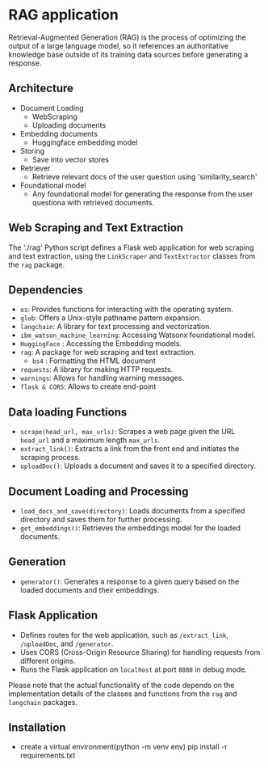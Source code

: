 # RAG application
Retrieval-Augmented Generation (RAG) is the process of optimizing the output of a large language model, so it references an authoritative knowledge base outside of its training data sources before generating a response.

## Architecture
- Document Loading
    - WebScraping
    - Uploading documents 
- Embedding documents
    - Huggingface embedding model 
- Storing
    - Save into vector stores
- Retriever
    - Retrieve relevant docs of the user question using 'similarity_search'
- Foundational model
    - Any foundational model for generating the response from the user questiona with retrieved documents.

## Web Scraping and Text Extraction

The './rag' Python script defines a Flask web application for web scraping and text extraction, using the `LinkScraper` and `TextExtractor` classes from the `rag` package.

## Dependencies

- `os`: Provides functions for interacting with the operating system.
- `glob`: Offers a Unix-style pathname pattern expansion.
- `langchain`: A library for text processing and vectorization.
- `ibm_watson_machine_learning`: Accessing Watsonx foundational model.
- `HuggingFace` : Accessing the Embedding models.
- `rag`: A package for web scraping and text extraction.
    - `bs4` : Formatting the HTML document
- `requests`: A library for making HTTP requests.
- `warnings`: Allows for handling warning messages.
- `flask & CORS`: Allows to create end-point

## Data loading Functions

- `scrape(head_url, max_urls)`: Scrapes a web page given the URL `head_url` and a maximum length `max_urls`.
- `extract_link()`: Extracts a link from the front end and initiates the scraping process.
- `uploadDoc()`: Uploads a document and saves it to a specified directory.

## Document Loading and Processing

- `load_docs_and_save(directory)`: Loads documents from a specified directory and saves them for further processing.
- `get_embeddings()`: Retrieves the embeddings model for the loaded documents.

## Generation

- `generator()`: Generates a response to a given query based on the loaded documents and their embeddings.

## Flask Application

- Defines routes for the web application, such as `/extract_link`, `/uploadDoc`, and `/generator`.
- Uses CORS (Cross-Origin Resource Sharing) for handling requests from different origins.
- Runs the Flask application on `localhost` at port `8888` in debug mode.

Please note that the actual functionality of the code depends on the implementation details of the classes and functions from the `rag` and `langchain` packages.

## Installation
 - create a virtual environment(python -m venv env) pip install -r requirements.txt
